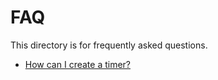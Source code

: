 FAQ
===

This directory is for frequently asked questions.

- [How can I create a timer?](how-can-i-create-a-timer.md)
